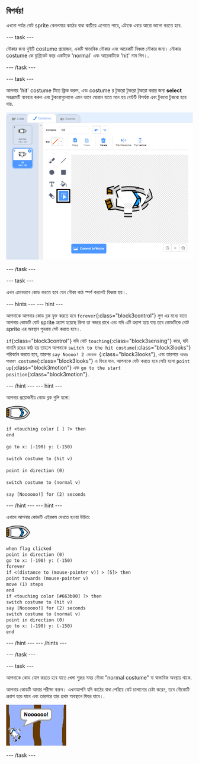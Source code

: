 ## বিপর্যয়!

এখনো পর্যন্ত বোট sprite কেবলমাত্র কাঠের বাধা কাটিয়ে এগোতে পারে, এটাকে এবার আরো ভালো করতে হবে.

\--- task \---

নৌকার জন্য দুইটি costume প্রয়োজন, একটি স্বাভাবিক নৌকার এবং আরেকটি বিধ্বস্ত নৌকার জন্য। নৌকার costume কে ডুপ্লিকেট করে একটিকে 'normal' এবং আরেকটিকে 'hit' নাম দিন।.

\--- /task \---

\--- task \---

আপনার 'hit' costume টিতে ক্লিক করুন, এবং costume র টুকরো টুকরো টুকরো করার জন্য **select** সরঞ্জামটি ব্যবহার করুন এবং টুকরোগুলোকে এমন ভাবে ঘোরান যাতে মনে হয় বোটটি বিপর্যস্ত এবং টুকরো টুকরো হয়ে যায়.

![screenshot](images/boat-hit-costume-annotated.png)

\--- /task \---

\--- task \---

এখন এমনভাবে কোড করতে হবে যেন নৌকা কাঠ স্পর্শ করলেই বিধ্বস্ত হয়।.

\--- hints \--- \--- hint \---

আপনাকে আপনার কোড ব্লক যুক্ত করতে হবে `forever`{:class="block3control"} লুপ এর মধ্যে যাতে আপনার কোডটি বোট sprite ক্র্যাশ হয়েছে কিনা তা নজরে রাখে এবং যদি এটি ক্র্যাশ হয়ে যায় তবে কোডটিকে বোট sprite এর অবস্থান পুনরায় সেট করতে হবে।.

`if`{:class="block3control"} যদি বোট `touching`{:class="block3sensing"} করে, যদি বাদামি রঙের কাঠ হয় তাহলে আপনাকে `switch to the hit costume`{:class="block3looks"} পরিবর্তন করতে হবে, তারপর `say Noooo! 2 সেকেন্ড `{:class="block3looks"}, এবং তারপরে ` আবার সাধারণ costume `{:class="block3looks"} এ ফিরে যান. আপনাকে যেটা করতে হবে সেটা হলো `point up`{:class="block3motion"} এবং `go to the start position`{:class="block3motion"}.

\--- /hint \--- \--- hint \---

আপনার প্রয়োজনীয় কোড ব্লক গুলি হলো:

![boat-sprite](images/boat_resize.png)

```blocks3
if <touching color [ ] ?> then
end

go to x: (-190) y: (-150)

switch costume to (hit v)

point in direction (0)

switch costume to (normal v)

say [Noooooo!] for (2) seconds
```

\--- /hint \--- \--- hint \---

এখানে আপনার কোডটি এইরকম দেখতে হওয়া উচিত:

![boat-sprite](images/boat_resize.png)

```blocks3
when flag clicked
point in direction (0)
go to x: (-190) y: (-150)
forever
if <(distance to (mouse-pointer v)) > [5]> then
point towards (mouse-pointer v)
move (1) steps
end
if <touching color [#663b00] ?> then
switch costume to (hit v)
say [Noooooo!] for (2) seconds
switch costume to (normal v)
point in direction (0)
go to x: (-190) y: (-150)
end
```

\--- /hint \--- \--- /hints \---

\--- /task \---

\--- task \---

আপনাকে কোড যোগ করতে হবে যাতে খেলা শুরুর সময় নৌকা "normal costume" বা স্বাভাবিক অবস্থায় থাকে.

আপনার কোডটি আবার পরীক্ষা করুন। এখনআপনি যদি কাঠের বাধা পেরিয়ে বোট চালানোর চেষ্টা করেন, তবে নৌকোটি ক্র্যাশ হয়ে যাবে এবং তারপরে তার প্রথম অবস্থানে ফিরে যাবে।.

![screenshot](images/boat-crash.png)

\--- /task \---